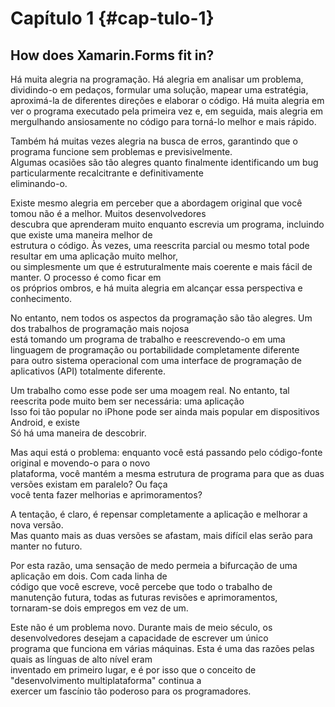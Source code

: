 # Capítulo 1 {#cap-tulo-1}

## How does Xamarin.Forms fit in?

Há muita alegria na programação. Há alegria em analisar um problema, dividindo-o em pedaços,  formular uma solução, mapear uma estratégia, aproximá-la de diferentes direções e elaborar  o código. Há muita alegria em ver o programa executado pela primeira vez e, em seguida, mais alegria em  mergulhando ansiosamente no código para torná-lo melhor e mais rápido.

Também há muitas vezes alegria na busca de erros, garantindo que o programa funcione sem problemas e previsivelmente.  
 Algumas ocasiões são tão alegres quanto finalmente identificando um bug particularmente recalcitrante e definitivamente  
 eliminando-o.

Existe mesmo alegria em perceber que a abordagem original que você tomou não é a melhor. Muitos desenvolvedores  
 descubra que aprenderam muito enquanto escrevia um programa, incluindo que existe uma maneira melhor de  
 estrutura o código. Às vezes, uma reescrita parcial ou mesmo total pode resultar em uma aplicação muito melhor,  
 ou simplesmente um que é estruturalmente mais coerente e mais fácil de manter. O processo é como ficar em  
 os próprios ombros, e há muita alegria em alcançar essa perspectiva e conhecimento.

No entanto, nem todos os aspectos da programação são tão alegres. Um dos trabalhos de programação mais nojosa  
 está tomando um programa de trabalho e reescrevendo-o em uma linguagem de programação ou portabilidade completamente diferente  
 para outro sistema operacional com uma interface de programação de aplicativos \(API\) totalmente diferente.

Um trabalho como esse pode ser uma moagem real. No entanto, tal reescrita pode muito bem ser necessária: uma aplicação  
 Isso foi tão popular no iPhone pode ser ainda mais popular em dispositivos Android, e existe  
 Só há uma maneira de descobrir.

Mas aqui está o problema: enquanto você está passando pelo código-fonte original e movendo-o para o novo  
 plataforma, você mantém a mesma estrutura de programa para que as duas versões existam em paralelo? Ou faça  
 você tenta fazer melhorias e aprimoramentos?

A tentação, é claro, é repensar completamente a aplicação e melhorar a nova versão.  
 Mas quanto mais as duas versões se afastam, mais difícil elas serão para manter no futuro.

Por esta razão, uma sensação de medo permeia a bifurcação de uma aplicação em dois. Com cada linha de  
 código que você escreve, você percebe que todo o trabalho de manutenção futura, todas as futuras revisões e aprimoramentos,  
 tornaram-se dois empregos em vez de um.

Este não é um problema novo. Durante mais de meio século, os desenvolvedores desejam a capacidade de escrever um único  
 programa que funciona em várias máquinas. Esta é uma das razões pelas quais as línguas de alto nível eram  
 inventado em primeiro lugar, e é por isso que o conceito de "desenvolvimento multiplataforma" continua a  
 exercer um fascínio tão poderoso para os programadores.

